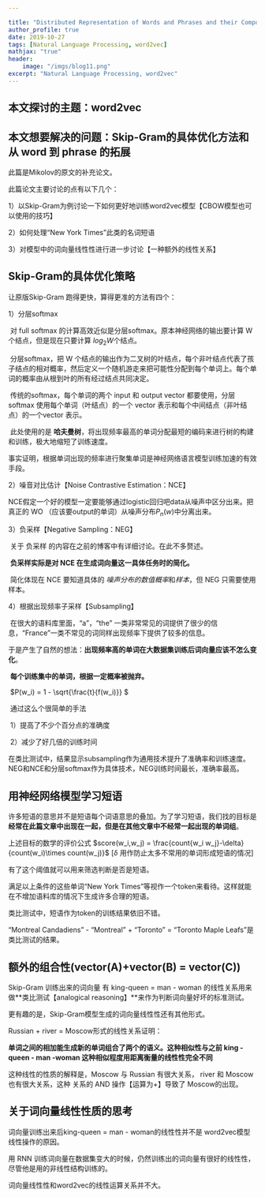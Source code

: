 ```yaml
---

title: "Distributed Representation of Words and Phrases and their Compositionality"
author_profile: true
date: 2019-10-27
tags: [Natural Language Processing, word2vec]
mathjax: "true"
header:
    image: "/imgs/blog11.png"
excerpt: "Natural Language Processing, word2vec"
---
```


## 本文探讨的主题：word2vec

## 本文想要解决的问题：Skip-Gram的具体优化方法和从 word 到 phrase 的拓展

此篇是Mikolov的原文的补充论文。

此篇论文主要讨论的点有以下几个：

1）以Skip-Gram为例讨论一下如何更好地训练word2vec模型【CBOW模型也可以使用的技巧】

2）如何处理“New York Times”此类的名词短语

3）对模型中的词向量线性性进行进一步讨论【一种额外的线性关系】 

## Skip-Gram的具体优化策略

让原版Skip-Gram 跑得更快，算得更准的方法有四个：

1）分层softmax

​		对 full softmax 的计算高效近似是分层softmax。原本神经网络的输出要计算 W 个结点，但是现在只要计算 $log_{2}{W}$个结点。

​	    分层softmax，把 W 个结点的输出作为二叉树的叶结点，每个非叶结点代表了孩子结点的相对概率，然后定义一个随机游走来把可能性分配到每个单词上。每个单词的概率由从根到叶的所有经过结点共同决定。

​		传统的softmax，每个单词的两个 input 和 output vector 都要使用，分层softmax 使用每个单词（叶结点）的一个 vector 表示和每个中间结点（非叶结点）的一个vector 表示。

​		此处使用的是 **哈夫曼树**，将出现频率最高的单词分配最短的编码来进行树的构建和训练，极大地缩短了训练速度。

​		事实证明，根据单词出现的频率进行聚集单词是神经网络语言模型训练加速的有效手段。

2）噪音对比估计【Noise Contrastive Estimation：NCE】

​	   NCE假定一个好的模型一定要能够通过logistic回归吧data从噪声中区分出来。把真正的 WO （应该要output的单词）从噪声分布$P_{n}(w)$中分离出来。

3）负采样【Negative Sampling：NEG】

​	   关于 负采样 的内容在之前的博客中有详细讨论。在此不多赘述。

​	   **负采样实际是对 NCE 在生成词向量这一具体任务时的简化。**

​	   简化体现在 NCE 要知道具体的 *噪声分布的数值概率*和*样本*，但 NEG 只需要使用样本。

4）根据出现频率子采样【Subsampling】

​	  在很大的语料库里面，“a”，“the” 一类非常常见的词提供了很少的信息，“France”一类不常见的词同样出现频率下提供了较多的信息。

​	 于是产生了自然的想法：**出现频率高的单词在大数据集训练后词向量应该不怎么变化**。

​	 **每个训练集中的单词，根据一定概率被抛弃。** 

​	$P(w_i) = 1 - \sqrt{\frac{t}{f(w_i)}} $

​	通过这么个很简单的手法

​    1）提高了不少个百分点的准确度

​	2）减少了好几倍的训练时间



在类比测试中，结果显示subsampling作为通用技术提升了准确率和训练速度。NEG和NCE和分层softmax作为具体技术，NEG训练时间最长，准确率最高。

## 用神经网络模型学习短语

许多短语的意思并不是短语每个词语意思的叠加。为了学习短语，我们找的目标是**经常在此篇文章中出现在一起，但是在其他文章中不经常一起出现的单词组**。

上述目标的数学的评价公式 $score(w_i,w_j) = \frac{count{w_i w_j}-\delta}{count(w_i)\times count(w_j)}$ [$\delta$ 用作防止太多不常用的单词形成短语的情况]

有了这个阈值就可以用来筛选判断是否是短语。

满足以上条件的这些单词“New York Times”等视作一个token来看待。这样就能在不增加语料库的情况下生成许多合理的短语。



类比测试中，短语作为token的训练结果依旧不错。

“Montreal Candadiens” - “Montreal” + “Toronto” = “Toronto Maple Leafs”是类比测试的结果。

## 额外的组合性(vector(A)+vector(B) = vector(C))

Skip-Gram 训练出来的词向量 有 king-queen = man - woman 的线性关系用来做**类比测试【analogical reasoning】**来作为判断词向量好坏的标准测试。

更有趣的是，Skip-Gram模型生成的词向量线性性还有其他形式。

 Russian + river = Moscow形式的线性关系证明：

**单词之间的相加能生成新的单词组合了两个的语义。这种相似性与之前 king - queen - man -woman 这种相似程度用距离衡量的线性性完全不同**

这种线性的性质的解释是，Moscow 与 Russian 有很大关系， river 和 Moscow 也有很大关系，这种 关系的 AND 操作【运算为+】导致了 Moscow的出现。

## 关于词向量线性性质的思考

词向量训练出来后king-queen = man - woman的线性性并不是 word2vec模型线性操作的原因。

用 RNN 训练词向量在数据集变大的时候，仍然训练出的词向量有很好的线性性，尽管他是用的非线性结构训练的。

词向量线性性和word2vec的线性运算关系并不大。